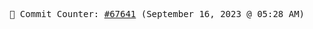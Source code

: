 <p align="center">
    <samp>
        📮 Commit Counter: <a href="https://github.com/Javascript-void0/Javascript-void0/commits/main">#67641</a> (September 16, 2023 @ 05:28 AM)
    </samp>
</p>